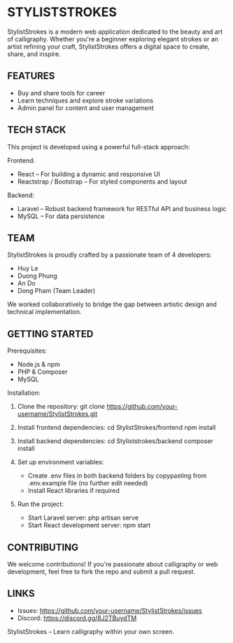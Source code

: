STYLISTSTROKES
==============

StylistStrokes is a modern web application dedicated to the beauty and art of calligraphy. Whether you're a beginner exploring elegant strokes or an artist refining your craft, StylistStrokes offers a digital space to create, share, and inspire.

FEATURES
--------

- Buy and share tools for career
- Learn techniques and explore stroke variations
- Admin panel for content and user management

TECH STACK
----------

This project is developed using a powerful full-stack approach:

Frontend:
- React – For building a dynamic and responsive UI
- Reactstrap / Bootstrap – For styled components and layout

Backend:
- Laravel – Robust backend framework for RESTful API and business logic
- MySQL – For data persistence

TEAM
----

StylistStrokes is proudly crafted by a passionate team of 4 developers:

- Huy Le
- Duong Phung
- An Do
- Dong Pham (Team Leader)

We worked collaboratively to bridge the gap between artistic design and technical implementation.

GETTING STARTED
---------------

Prerequisites:
- Node.js & npm
- PHP & Composer
- MySQL

Installation:

1. Clone the repository:
   git clone https://github.com/your-username/StylistStrokes.git

2. Install frontend dependencies:
   cd StylistStrokes/frontend
   npm install

3. Install backend dependencies:
   cd Styliststrokes/backend
   composer install

4. Set up environment variables:
   - Create .env files in both backend folders by copypasting from .env.example file (no further edit needed)
   - Install React libraries if required

5. Run the project:
   - Start Laravel server:
     php artisan serve
   - Start React development server:
     npm start

CONTRIBUTING
------------

We welcome contributions! If you're passionate about calligraphy or web development, feel free to fork the repo and submit a pull request.

LINKS
-----

- Issues: https://github.com/your-username/StylistStrokes/issues
- Discord: https://discord.gg/8J2TBuydTM

StylistStrokes – Learn calligraphy within your own screen.

